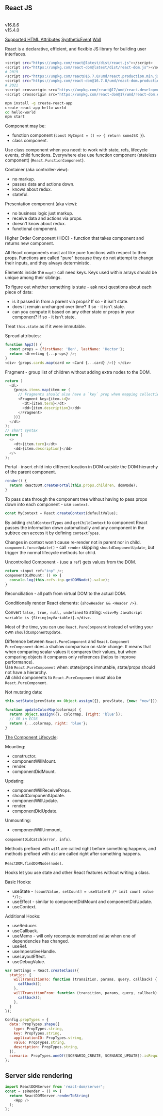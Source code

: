 React JS
-

<br>v16.8.6
<br>v15.4.0

[Supported HTML Attributes](https://facebook.github.io/react/docs/dom-elements.html#all-supported-html-attributes)
[SyntheticEvent](https://facebook.github.io/react/docs/events.html#supported-events)
[Wall](https://github.com/cn007b/wall/blob/master/wall/src/web/js/implementation/react/babel/app.babel)

React is a declarative, efficient, and flexible JS library for building user interfaces.

````sh
<script src="https://unpkg.com/react@latest/dist/react.js"></script>
<script src="https://unpkg.com/react-dom@latest/dist/react-dom.js"></script>
# 2019
<script src="https://unpkg.com/react@16.7.0/umd/react.production.min.js"></script>
<script src="https://unpkg.com/react-dom@16.7.0/umd/react-dom.production.min.js"></script>
# 2021
<script crossorigin src="https://unpkg.com/react@17/umd/react.development.js"></script>
<script crossorigin src="https://unpkg.com/react-dom@17/umd/react-dom.development.js"></script>

npm install -g create-react-app
create-react-app hello-world
cd hello-world
npm start
````

Component may be:
* function component (`const MyCmpnt = () => { return someJSX }`).
* class component.

Use class component when you need: to work with state, refs, lifecycle events, child functions.
Everywhere else use function component (stateless component) (`React.FunctionComponent`).

Container (aka controller-view):
* no markup.
* passes data and actions down.
* knows about redux.
* stateful.

Presentation component (aka view):
* no business logic just markup.
* receive data and actions via props.
* doesn't know about redux.
* functional component.

Higher Order Component (HOC) - function that takes component and returns new component.

All React components must act like pure functions with respect to their props.
Functions are called "pure" because they do not attempt to change their inputs,
and they always deterministic.

Elements inside the `map()` call need keys.
Keys used within arrays should be unique among their siblings.

To figure out whether something is state - ask next questions about each piece of data:
* is it passed in from a parent via props? If so - it isn't state.
* does it remain unchanged over time? If so - it isn't state.
* can you compute it based on any other state or props in your component? If so - it isn't state.

Treat `this.state` as if it were immutable.

Spread attributes:
````js
function App2() {
  const props = {firstName: 'Ben', lastName: 'Hector'};
  return <Greeting {...props} />;
}
<div> {props.cards.map(card => <Card {...card} />)} </div>
````

Fragment - group list of children without adding extra nodes to the DOM.
````js
return (
  <dl>
    {props.items.map(item => (
      // Fragments should also have a `key` prop when mapping collections
      <Fragment key={item.id}>
        <dt>{item.term}</dt>
        <dd>{item.description}</dd>
      </Fragment>
    ))}
  </dl>
);
// short syntax
return (
  <>
    <dt>{item.term}</dt>
    <dd>{item.description}</dd>
  </>
);
````

Portal - insert child into different location in DOM
outside the DOM hierarchy of the parent component.
````js
render() {
  return ReactDOM.createPortal(this.props.children, domNode);
}
````

To pass data through the component tree without having to pass props
down into each component - use `context`.
````js
const MyContext = React.createContext(defaultValue);
````

By adding `childContextTypes` and `getChildContext` to component
React passes the information down automatically
and any component in the subtree can access it by defining `contextTypes`.

Changes in context won't cause re-render not in parent nor in child.
`component.forceUpdate()` - call `render` skipping `shouldComponentUpdate`,
but trigger the normal lifecycle methods for child.

Uncontrolled Component - (use a `ref`) gets values from the DOM.
````js
return <input ref="inp" />;
componentDidMount: () => {
  console.log(this.refs.inp.getDOMNode().value);
}
````

Reconciliation - all path from virtual DOM to the actual DOM.

Conditionally render React elements: `{showHeader && <Header />}`.

Convert `false, true, null, undefined` to string: `<div>My JavaScript variable is {String(myVariable)}.</div>`.

Most of the time, you can use `React.PureComponent` instead of writing your own `shouldComponentUpdate`.

Difference between `React.PureComponent` and `React.Component`
`PureComponent` does a shallow comparison on state change.
It means that when comparing scalar values it compares their values,
but when comparing objects it compares only references (helps to improve performance).
<br>Use `React.PureComponent` when: state/props immutable, state/props should not have a hierarchy.
<br>All child components to `React.PureComponent` must also be `React.PureComponent`.

Not mutating data:
````js
this.setState(prevState => Object.assign({}, prevState, {new: "new"}));

function updateColorMap(colormap) {
  return Object.assign({}, colormap, {right: 'blue'});
  // OR in ECS6
  return {...colormap, right: 'blue'};
}
````

[The Component Lifecycle](https://facebook.github.io/react/docs/react-component.html#the-component-lifecycle):

Mounting:
* constructor.
* componentWillMount.
* render.
* componentDidMount.

Updating:
* componentWillReceiveProps.
* shouldComponentUpdate.
* componentWillUpdate.
* render.
* componentDidUpdate.

Unmounting:
* componentWillUnmount.

`componentDidCatch(error, info)`.

Methods prefixed with `will` are called right before something happens,
and methods prefixed with `did` are called right after something happens.

`ReactDOM.findDOMNode(node)`.

Hooks let you use state and other React features without writing a class.

Basic Hooks:
* useState - `[countValue, setCount] = useState(0 /* init count value */);`.
* useEffect - similar to componentDidMount and componentDidUpdate.
* useContext.

Additional Hooks:
* useReducer.
* useCallback.
* useMemo - will only recompute memoized value when one of dependencies has changed.
* useRef.
* useImperativeHandle.
* useLayoutEffect.
* useDebugValue.

````js
var Settings = React.createClass({
  statics: {
    willTransitionTo: function (transition, params, query, callback) {
      callback();
    },
    willTransitionFrom: function (transition, params, query, callback) {
      callback();
    },
  }
});

Config.propTypes = {
  data: PropTypes.shape({
    type: PropTypes.string,
    key: PropTypes.string,
    applicationID: PropTypes.string,
    value: PropTypes.string,
    description: PropTypes.string,
  }),
  scenario: PropTypes.oneOf([SCENARIO_CREATE, SCENARIO_UPDATE]).isRequired,
};
````

## Server side rendering

````js
import ReactDOMServer from 'react-dom/server';
const = ssRender = () => {
  return ReactDOMServer.renderToString(
    <App />
  );
};
````
